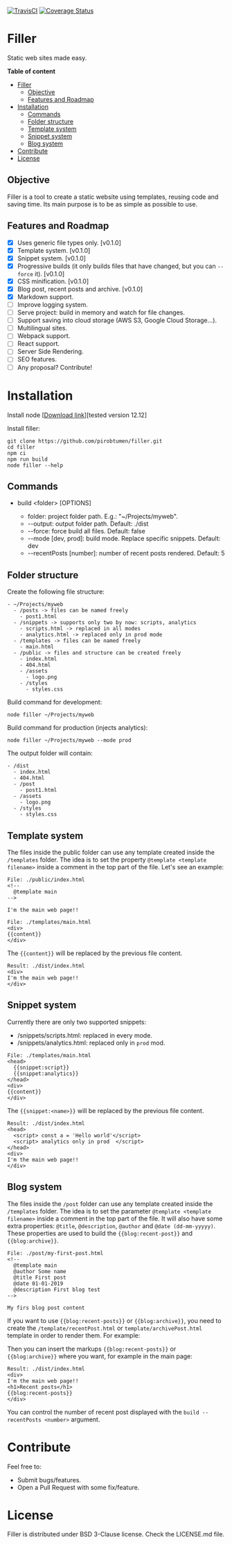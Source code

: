 [![TravisCI](https://travis-ci.com/pirobtumen/filler.svg?branch=master)](https://travis-ci.com/pirobtumen/filler)
[![Coverage Status](https://coveralls.io/repos/github/pirobtumen/filler/badge.svg?branch=master)](https://coveralls.io/github/pirobtumen/filler?branch=master)

# Filler

Static web sites made easy.

**Table of content**

- [Filler](#filler)
  - [Objective](#objective)
  - [Features and Roadmap](#features-and-roadmap)
- [Installation](#installation)
  - [Commands](#commands)
  - [Folder structure](#folder-structure)
  - [Template system](#template-system)
  - [Snippet system](#snippet-system)
  - [Blog system](#blog-system)
- [Contribute](#contribute)
- [License](#license)

## Objective

Filler is a tool to create a static website using templates, reusing code and saving time. Its main purpose is to be as simple as possible to use.

## Features and Roadmap

- [x] Uses generic file types only. [v0.1.0]
- [x] Template system. [v0.1.0]
- [x] Snippet system. [v0.1.0]
- [x] Progressive builds (it only builds files that have changed, but you can `--force` it). [v0.1.0]
- [x] CSS minification. [v0.1.0]
- [x] Blog post, recent posts and archive. [v0.1.0]
- [x] Markdown support.
- [ ] Improve logging system.
- [ ] Serve project: build in memory and watch for file changes.
- [ ] Support saving into cloud storage (AWS S3, Google Cloud Storage...).
- [ ] Multilingual sites.
- [ ] Webpack support.
- [ ] React support.
- [ ] Server Side Rendering.
- [ ] SEO features.
- [ ] Any proposal? Contribute!

# Installation

Install node [[Download link](https://nodejs.org/en/download/)][tested version 12.12]

Install filler:

```
git clone https://github.com/pirobtumen/filler.git
cd filler
npm ci
npm run build
node filler --help
```

## Commands

- build \<folder\> [OPTIONS]

  - folder: project folder path. E.g.: "~/Projects/myweb".
  - --output: output folder path. Default: ./dist
  - --force: force build all files. Default: false
  - --mode [dev, prod]: build mode. Replace specific snippets. Default: dev
  - --recentPosts [number]: number of recent posts rendered. Default: 5

## Folder structure

Create the following file structure:

```
- ~/Projects/myweb
  - /posts -> files can be named freely
    - post1.html
  - /snippets -> supports only two by now: scripts, analytics
    - scripts.html -> replaced in all modes
    - analytics.html -> replaced only in prod mode
  - /templates -> files can be named freely
    - main.html
  - /public -> files and structure can be created freely
    - index.html
    - 404.html
    - /assets
      - logo.png
    - /styles
      - styles.css
```

Build command for development:

`node filler ~/Projects/myweb`

Build command for production (injects analytics):

`node filler ~/Projects/myweb --mode prod`

The output folder will contain:

```
- /dist
  - index.html
  - 404.html
  - /post
    - post1.html
  - /assets
    - logo.png
  - /styles
    - styles.css
```

## Template system

The files inside the public folder can use any template created inside the `/templates` folder. The idea is to set the property `@template <template filename>` inside a comment in the top part of the file. Let's see an example:

```
File: ./public/index.html
<!--
  @template main
-->

I'm the main web page!!
```

```
File: ./templates/main.html
<div>
{{content}}
</div>
```

The `{{content}}` will be replaced by the previous file content.

```
Result: ./dist/index.html
<div>
I'm the main web page!!
</div>
```

## Snippet system

Currently there are only two supported snippets:

- /snippets/scripts.html: replaced in every mode.
- /snippets/analytics.html: replaced only in `prod` mod.

```
File: ./templates/main.html
<head>
  {{snippet:script}}
  {{snippet:analytics}}
</head>
<div>
{{content}}
</div>
```

The `{{snippet:<name>}}` will be replaced by the previous file content.

```
Result: ./dist/index.html
<head>
  <script> const a = 'Hello world'</script>
  <script> analytics only in prod  </script>
</head>
<div>
I'm the main web page!!
</div>
```

## Blog system

The files inside the `/post` folder can use any template created inside the `/templates` folder. The idea is to set the parameter `@template <template filename>` inside a comment in the top part of the file. It will also have some extra properties: `@title`, `@description`, `@author` and `@date (dd-mm-yyyyy)`. These properties are used to build the `{{blog:recent-post}}` and `{{blog:archive}}`.

```
File: ./post/my-first-post.html
<!--
  @template main
  @author Some name
  @title First post
  @date 01-01-2019
  @description First blog test
-->

My firs blog post content
```

If you want to use `{{blog:recent-posts}}` or `{{blog:archive}}`, you need to create the `/template/recentPost.html` or `template/archivePost.html` template in order to render them. For example:

Then you can insert the markups `{{blog:recent-posts}}` or `{{blog:archive}}` where you want, for example in the main page:

```
Result: ./dist/index.html
<div>
I'm the main web page!!
<h1>Recent posts</h1>
{{blog:recent-posts}}
</div>
```

You can control the number of recent post displayed with the `build --recentPosts <number>` argument.

# Contribute

Feel free to:

- Submit bugs/features.
- Open a Pull Request with some fix/feature.

# License

Filler is distributed under BSD 3-Clause license. Check the LICENSE.md file.
